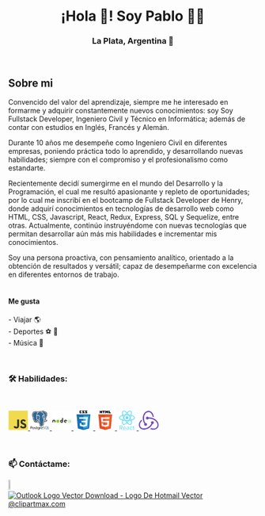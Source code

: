 
<h1 align="center">¡Hola 👋! Soy Pablo 👨‍💻</h1>
<h3 align="center">La Plata, Argentina 📍</h3><br/> 
<h2>Sobre mi</h2>

Convencido del valor del aprendizaje, siempre me he interesado en formarme y adquirir constantemente nuevos conocimientos: soy Soy Fullstack Developer, Ingeniero Civil y Técnico en Informática; además de contar con estudios en Inglés, Francés y Alemán.

Durante 10 años me desempeñe como Ingeniero Civil en diferentes empresas, poniendo práctica todo lo aprendido, y desarrollando nuevas habilidades; siempre con el compromiso y el profesionalismo como estandarte.

Recientemente decidí sumergirme en el mundo del Desarrollo y la Programación, el cual me resultó apasionante y repleto de oportunidades; por lo cual me inscribí en el bootcamp de Fullstack Developer de Henry, donde adquirí conocimientos en tecnologías de desarrollo web como HTML, CSS, Javascript, React, Redux, Express, SQL y Sequelize, entre otras.
Actualmente, continúo instruyéndome con nuevas tecnologías que permitan desarrollar aún más mis habilidades e incrementar mis conocimientos.

Soy una persona proactiva, con pensamiento analítico, orientado a la obtención de resultados y versátil; capaz de desempeñarme con excelencia en diferentes entornos de trabajo.
<br/>
<br/>
<h4>Me gusta</h4>
<p>
  - Viajar   🌎 <br/>
  - Deportes ⚽ 🎾 <br/>
  - Música   🎵
</p>
<br/>

<div  align="left">
  <h3>🛠 Habilidades:</h3> 
  <br/>
  <p align="left"> 
   <a href="https://developer.mozilla.org/en-US/docs/Web/JavaScript" target="_blank" rel="noreferrer"> 
   <img src="https://raw.githubusercontent.com/devicons/devicon/master/icons/javascript/javascript-original.svg" alt="javascript" width="40" height="40"/> 
   </a> 
   <a href="https://www.postgresql.org" target="_blank" rel="noreferrer"> 
   <img src="https://raw.githubusercontent.com/devicons/devicon/master/icons/postgresql/postgresql-original-wordmark.svg" alt="postgresql" width="40" height="40"/> 
   </a> 
   <a href="https://nodejs.org" target="_blank" rel="noreferrer"> 
   <img src="https://raw.githubusercontent.com/devicons/devicon/master/icons/nodejs/nodejs-original-wordmark.svg" alt="nodejs" width="40" height="40"/> 
   </a> 
   <a href="https://www.w3schools.com/css/" target="_blank" rel="noreferrer">
   <img src="https://raw.githubusercontent.com/devicons/devicon/master/icons/css3/css3-original-wordmark.svg" alt="css3" width="40" height="40"/> 
   </a> 
   <a href="https://www.w3.org/html/" target="_blank" rel="noreferrer"> 
   <img src="https://raw.githubusercontent.com/devicons/devicon/master/icons/html5/html5-original-wordmark.svg" alt="html5" width="40" height="40"/> 
   </a>  
   <a href="https://reactjs.org/" target="_blank" rel="noreferrer">
   <img src="https://raw.githubusercontent.com/devicons/devicon/master/icons/react/react-original-wordmark.svg" alt="react" width="40" height="40"/> 
   </a> 
   <a href="https://redux.js.org" target="_blank" rel="noreferrer"> 
   <img src="https://raw.githubusercontent.com/devicons/devicon/master/icons/redux/redux-original.svg" alt="redux" width="40" height="40"/>
   </a>
  </p>
 </div>
 
<br/>
<h3>📫 Contáctame: </h3>

<p>
<a href="https://www.linkedin.com/in/pablosalituri/" target="_blank">
<img align="center" src="https://user-images.githubusercontent.com/76783198/182481396-19c89e94-f3ba-4e33-9df4-f5b7a094cf8f.svg" height="5%" width="5%" />
</a>
  
<a href="mailto:pablo_salituri@live.com.ar" target="blank">
<img align="center" src="https://www.logo.wine/a/logo/Outlook.com/Outlook.com-Logo.wine.svg" alt="Outlook Logo Vector Download - Logo De Hotmail Vector @clipartmax.com" height="8%" width="8%">
</a>
</p>


<!--
**pablo-salituri/pablo-salituri** is a ✨ _special_ ✨ repository because its `README.md` (this file) appears on your GitHub profile.

Here are some ideas to get you started:

- 🔭 I’m currently working on ...
- 🌱 I’m currently learning ...
- 👯 I’m looking to collaborate on ...
- 🤔 I’m looking for help with ...
- 💬 Ask me about ...
- 📫 How to reach me: ...
- 😄 Pronouns: ...
- ⚡ Fun fact: ...
-->

